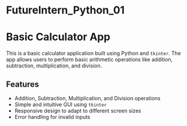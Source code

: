 # FutureIntern_Python_01
# Basic Calculator App

This is a basic calculator application built using Python and `tkinter`. The app allows users to perform basic arithmetic operations like addition, subtraction, multiplication, and division.

## Features

- Addition, Subtraction, Multiplication, and Division operations
- Simple and intuitive GUI using `tkinter`
- Responsive design to adapt to different screen sizes
- Error handling for invalid inputs
